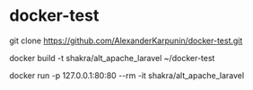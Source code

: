 # docker-test

git clone https://github.com/AlexanderKarpunin/docker-test.git

docker build -t shakra/alt_apache_laravel ~/docker-test

docker run -p 127.0.0.1:80:80 --rm -it shakra/alt_apache_laravel
